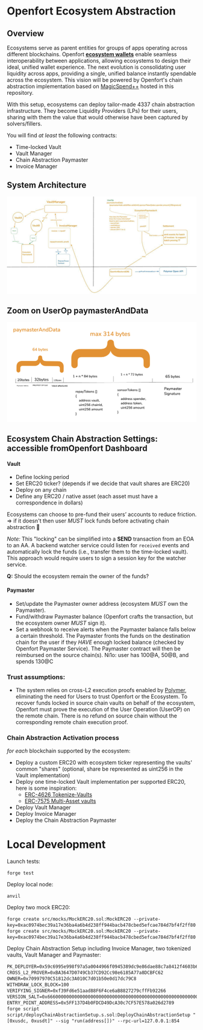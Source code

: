 # Openfort Ecosystem Abstraction

## Overview
Ecosystems serve as parent entities for groups of apps operating across different blockchains. Openfort [**ecosystem wallets**](https://www.openfort.xyz/docs/guides/ecosystem) enable seamless interoperability between applications, allowing ecosystems to design their ideal, unified wallet experience. The next evolution is consolidating user liquidity across apps, providing a single, unified balance instantly spendable across the ecosystem. This vision will be powered by Openfort's chain abstraction implementation based on [MagicSpend++](https://ethresear.ch/t/magicspend-spend-now-debit-later/19678/9) hosted in this repository.

With this setup, ecosystems can deploy tailor-made 4337 chain abstraction infrastructure.
They become Liquidity Providers (LPs) for their users, sharing with them the value that would otherwise have been captured by solvers/fillers.


You will find *at least* the following contracts:
* Time-locked Vault
* Vault Manager
* Chain Abstraction Paymaster
* Invoice Manager

## System Architecture

![architecture](./assets/archi.jpg)


## Zoom on UserOp paymasterAndData

![paymasterAndData](./assets/paymasterAndData.png)

## Ecosystem Chain Abstraction Settings: accessible fromOpenfort Dashboard

#### Vault
- Define locking period
- Set ERC20 ticker? (depends if we decide that vault shares are ERC20)
- Deploy on any chain
- Define any ERC20 / native asset (each asset must have a correspondence in dollars)

Ecosystems can choose to pre-fund their users’ accounts to reduce friction.
=> if it doesn't then user *MUST* lock funds before activating chain abstraction 🚩

_Note:_ This "locking" can be simplified into a **SEND** transaction from an EOA to an AA. A backend watcher service could listen for `received` events and automatically lock the funds (i.e., transfer them to the time-locked vault). This approach would require users to sign a session key for the watcher service.

**Q:** Should the ecosystem remain the owner of the funds?

#### Paymaster
* Set/update the Paymaster owner address (ecosystem *MUST* own the Paymaster).
* Fund/withdraw Paymaster balance (Openfort crafts the transaction, but the ecosystem owner _MUST_ sign it).
* Set a webhook to receive alerts when the Paymaster balance falls below a certain threshold.
	The Paymaster fronts the funds on the destination chain for the user if they _HAVE_ enough locked balance (checked by Openfort Paymaster Service). The Paymaster contract will then be reimbursed on the source chain(s). Ni1o: user has 100@A, 50@B, and spends 130@C

### Trust assumptions:

* The system relies on cross-L2 execution proofs enabled by [Polymer](https://www.polymerlabs.org/), eliminating the need for Users to trust Openfort or the Ecosystem. To recover funds locked in source chain vaults on behalf of the ecosystem, Openfort must prove the execution of the User Operation (UserOP) on the remote chain. There is no refund on source chain without the corresponding remote chain execution proof.


### Chain Abstraction Activation process

*for each* blockchain supported by the ecosystem:
* Deploy a custom ERC20 with ecosystem ticker representing the vaults' common "shares" (optional, share be represented as uint256 in the Vault implementation)
* Deploy one time-locked Vault implementation per supported ERC20, here is some inspiration:
    - [ERC-4626 Tokenize-Vaults](https://eips.ethereum.org/EIPS/eip-4626)
    - [ERC-7575 Multi-Asset vaults](https://eips.ethereum.org/EIPS/eip-7575)
* Deploy Vault Manager
* Deploy Invoice Manager
* Deploy the Chain Abstraction Paymaster


# Local Development


Launch tests:
```
forge test
```

Deploy local node:
```
anvil
```

Deploy two mock ERC20:

```
forge create src/mocks/MockERC20.sol:MockERC20 --private-key=0xac0974bec39a17e36ba4a6b4d238ff944bacb478cbed5efcae784d7bf4f2ff80
forge create src/mocks/MockERC20.sol:MockERC20 --private-key=0xac0974bec39a17e36ba4a6b4d238ff944bacb478cbed5efcae784d7bf4f2ff80
```


Deploy Chain Abstraction Setup including Invoice Manager, two tokenized vaults, Vault Manager and Paymaster:
```
PK_DEPLOYER=0x59c6995e998f97a5a0044966f0945389dc9e86dae88c7a8412f4603b6b78690d
CROSS_L2_PROVER=0xBA3647D0749Cb37CD92Cc98e6185A77a8DCBFC62
OWNER=0x70997970C51812dc3A010C7d01b50e0d17dc79C8
WITHDRAW_LOCK_BLOCK=100
VERIFYING_SIGNER=0xf39Fd6e51aad88F6F4ce6aB8827279cffFb92266
VERSION_SALT=0x6660000000000000000000000000000000000000000000000000000000000000
ENTRY_POINT_ADDRESS=0x5FF137D4b0FDCD49DcA30c7CF57E578a026d2789
forge script script/deployChainAbstractionSetup.s.sol:DeployChainAbstractionSetup "[0xusdc, 0xusdt]" --sig "run(address[])" --rpc-url=127.0.0.1:854
```
